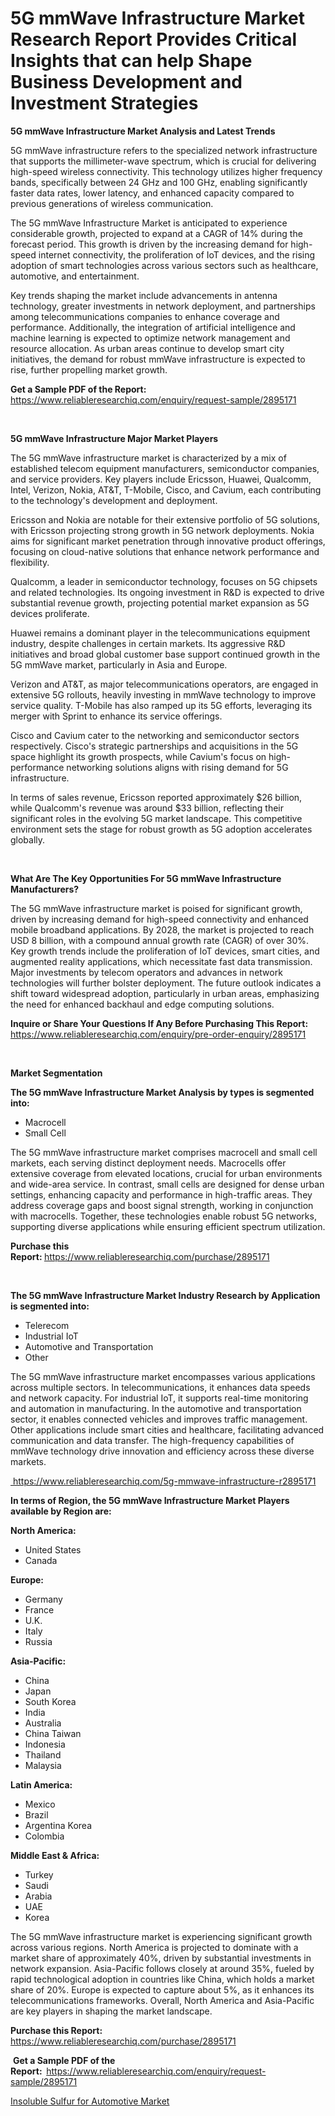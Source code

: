 <p><h1>5G mmWave Infrastructure Market Research Report Provides Critical Insights that can help Shape Business Development and Investment Strategies</h1></p><p><strong>5G mmWave Infrastructure Market Analysis and Latest Trends</strong></p>
<p><p>5G mmWave infrastructure refers to the specialized network infrastructure that supports the millimeter-wave spectrum, which is crucial for delivering high-speed wireless connectivity. This technology utilizes higher frequency bands, specifically between 24 GHz and 100 GHz, enabling significantly faster data rates, lower latency, and enhanced capacity compared to previous generations of wireless communication. </p><p>The 5G mmWave Infrastructure Market is anticipated to experience considerable growth, projected to expand at a CAGR of 14% during the forecast period. This growth is driven by the increasing demand for high-speed internet connectivity, the proliferation of IoT devices, and the rising adoption of smart technologies across various sectors such as healthcare, automotive, and entertainment. </p><p>Key trends shaping the market include advancements in antenna technology, greater investments in network deployment, and partnerships among telecommunications companies to enhance coverage and performance. Additionally, the integration of artificial intelligence and machine learning is expected to optimize network management and resource allocation. As urban areas continue to develop smart city initiatives, the demand for robust mmWave infrastructure is expected to rise, further propelling market growth.</p></p>
<p><strong>Get a Sample PDF of the Report:&nbsp;</strong> <a href="https://www.reliableresearchiq.com/enquiry/request-sample/2895171?utm_campaign=3048&utm_medium=2&utm_source=Github&utm_content=ia&utm_term=15032025&utm_id=5g-mmwave-infrastructure">https://www.reliableresearchiq.com/enquiry/request-sample/2895171</a></p>
<p>&nbsp;</p>
<p><strong>5G mmWave Infrastructure Major Market Players</strong></p>
<p><p>The 5G mmWave infrastructure market is characterized by a mix of established telecom equipment manufacturers, semiconductor companies, and service providers. Key players include Ericsson, Huawei, Qualcomm, Intel, Verizon, Nokia, AT&T, T-Mobile, Cisco, and Cavium, each contributing to the technology's development and deployment.</p><p>Ericsson and Nokia are notable for their extensive portfolio of 5G solutions, with Ericsson projecting strong growth in 5G network deployments. Nokia aims for significant market penetration through innovative product offerings, focusing on cloud-native solutions that enhance network performance and flexibility.</p><p>Qualcomm, a leader in semiconductor technology, focuses on 5G chipsets and related technologies. Its ongoing investment in R&D is expected to drive substantial revenue growth, projecting potential market expansion as 5G devices proliferate.</p><p>Huawei remains a dominant player in the telecommunications equipment industry, despite challenges in certain markets. Its aggressive R&D initiatives and broad global customer base support continued growth in the 5G mmWave market, particularly in Asia and Europe.</p><p>Verizon and AT&T, as major telecommunications operators, are engaged in extensive 5G rollouts, heavily investing in mmWave technology to improve service quality. T-Mobile has also ramped up its 5G efforts, leveraging its merger with Sprint to enhance its service offerings.</p><p>Cisco and Cavium cater to the networking and semiconductor sectors respectively. Cisco's strategic partnerships and acquisitions in the 5G space highlight its growth prospects, while Cavium's focus on high-performance networking solutions aligns with rising demand for 5G infrastructure.</p><p>In terms of sales revenue, Ericsson reported approximately $26 billion, while Qualcomm's revenue was around $33 billion, reflecting their significant roles in the evolving 5G market landscape. This competitive environment sets the stage for robust growth as 5G adoption accelerates globally.</p></p>
<p>&nbsp;</p>
<p><strong>What Are The Key Opportunities For 5G mmWave Infrastructure Manufacturers?</strong></p>
<p><p>The 5G mmWave infrastructure market is poised for significant growth, driven by increasing demand for high-speed connectivity and enhanced mobile broadband applications. By 2028, the market is projected to reach USD 8 billion, with a compound annual growth rate (CAGR) of over 30%. Key growth trends include the proliferation of IoT devices, smart cities, and augmented reality applications, which necessitate fast data transmission. Major investments by telecom operators and advances in network technologies will further bolster deployment. The future outlook indicates a shift toward widespread adoption, particularly in urban areas, emphasizing the need for enhanced backhaul and edge computing solutions.</p></p>
<p><strong>Inquire or Share Your Questions If Any Before Purchasing This Report:</strong> <a href="https://www.reliableresearchiq.com/enquiry/pre-order-enquiry/2895171?utm_campaign=3048&utm_medium=2&utm_source=Github&utm_content=ia&utm_term=15032025&utm_id=5g-mmwave-infrastructure">https://www.reliableresearchiq.com/enquiry/pre-order-enquiry/2895171</a></p>
<p>&nbsp;</p>
<p><strong>Market Segmentation</strong></p>
<p><strong>The 5G mmWave Infrastructure Market Analysis by types is segmented into:</strong></p>
<p><ul><li>Macrocell</li><li>Small Cell</li></ul></p>
<p><p>The 5G mmWave infrastructure market comprises macrocell and small cell markets, each serving distinct deployment needs. Macrocells offer extensive coverage from elevated locations, crucial for urban environments and wide-area service. In contrast, small cells are designed for dense urban settings, enhancing capacity and performance in high-traffic areas. They address coverage gaps and boost signal strength, working in conjunction with macrocells. Together, these technologies enable robust 5G networks, supporting diverse applications while ensuring efficient spectrum utilization.</p></p>
<p><strong>Purchase this Report:&nbsp;</strong><a href="https://www.reliableresearchiq.com/purchase/2895171?utm_campaign=3048&utm_medium=2&utm_source=Github&utm_content=ia&utm_term=15032025&utm_id=5g-mmwave-infrastructure">https://www.reliableresearchiq.com/purchase/2895171</a></p>
<p>&nbsp;</p>
<p><strong>The 5G mmWave Infrastructure Market Industry Research by Application is segmented into:</strong></p>
<p><ul><li>Telerecom</li><li>Industrial IoT</li><li>Automotive and Transportation</li><li>Other</li></ul></p>
<p><p>The 5G mmWave infrastructure market encompasses various applications across multiple sectors. In telecommunications, it enhances data speeds and network capacity. For industrial IoT, it supports real-time monitoring and automation in manufacturing. In the automotive and transportation sector, it enables connected vehicles and improves traffic management. Other applications include smart cities and healthcare, facilitating advanced communication and data transfer. The high-frequency capabilities of mmWave technology drive innovation and efficiency across these diverse markets.</p></p>
<p><a href="https://www.reliableresearchiq.com/5g-mmwave-infrastructure-r2895171?utm_campaign=3048&utm_medium=2&utm_source=Github&utm_content=ia&utm_term=15032025&utm_id=5g-mmwave-infrastructure">&nbsp;https://www.reliableresearchiq.com/5g-mmwave-infrastructure-r2895171</a></p>
<p><strong>In terms of Region, the 5G mmWave Infrastructure Market Players available by Region are:</strong></p>
<p>
    <p> <strong> North America: </strong>
        <ul>
            <li>United States</li>
            <li>Canada</li>
        </ul>
        </p> 
    <p> <strong> Europe: </strong>
        <ul>
            <li>Germany</li>
            <li>France</li>
            <li>U.K.</li>
            <li>Italy</li>
            <li>Russia</li>
        </ul>
        </p> 
    <p> <strong> Asia-Pacific: </strong>
        <ul>
            <li>China</li>
            <li>Japan</li>
            <li>South Korea</li>
            <li>India</li>
            <li>Australia</li>
            <li>China Taiwan</li>
            <li>Indonesia</li>
            <li>Thailand</li>
            <li>Malaysia</li>
        </ul>
        </p> 
    <p> <strong> Latin America: </strong>
        <ul>
            <li>Mexico</li>
            <li>Brazil</li>
            <li>Argentina Korea</li>
            <li>Colombia</li>
        </ul>
        </p> 
    <p> <strong> Middle East & Africa: </strong>
        <ul>
            <li>Turkey</li>
            <li>Saudi</li>
            <li>Arabia</li>
            <li>UAE</li>
            <li>Korea</li>
        </ul>
    </p>
    </p>
<p><p>The 5G mmWave infrastructure market is experiencing significant growth across various regions. North America is projected to dominate with a market share of approximately 40%, driven by substantial investments in network expansion. Asia-Pacific follows closely at around 35%, fueled by rapid technological adoption in countries like China, which holds a market share of 20%. Europe is expected to capture about 5%, as it enhances its telecommunications frameworks. Overall, North America and Asia-Pacific are key players in shaping the market landscape.</p></p>
<p><strong>Purchase this Report: </strong><a href="https://www.reliableresearchiq.com/purchase/2895171?utm_campaign=3048&utm_medium=2&utm_source=Github&utm_content=ia&utm_term=15032025&utm_id=5g-mmwave-infrastructure">https://www.reliableresearchiq.com/purchase/2895171</a></p>
<p>&nbsp;<strong>Get a Sample PDF of the Report:&nbsp;&nbsp;</strong><a href="https://www.reliableresearchiq.com/enquiry/request-sample/2895171?utm_campaign=3048&utm_medium=2&utm_source=Github&utm_content=ia&utm_term=15032025&utm_id=5g-mmwave-infrastructure">https://www.reliableresearchiq.com/enquiry/request-sample/2895171</a></p>
<p><strong></strong></p>
<p><p><a href="https://github.com/leyesamilej/Market-Research-Report-List-1/blob/main/insoluble-sulfur-for-automotive-market.md?utm_campaign=3048&utm_medium=2&utm_source=Github&utm_content=ia&utm_term=15032025&utm_id=5g-mmwave-infrastructure">Insoluble Sulfur for Automotive Market</a></p></p>